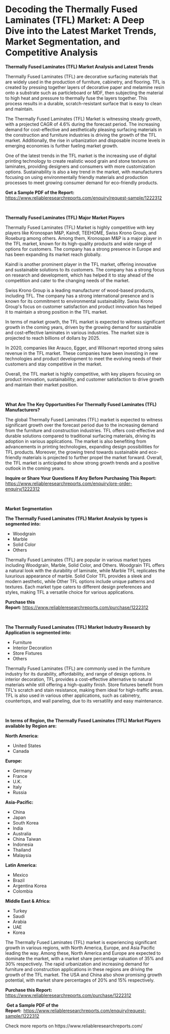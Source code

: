 <p><h1>Decoding the Thermally Fused Laminates (TFL) Market: A Deep Dive into the Latest Market Trends, Market Segmentation, and Competitive Analysis</h1></p><p><strong>Thermally Fused Laminates (TFL) Market Analysis and Latest Trends</strong></p>
<p><p>Thermally Fused Laminates (TFL) are decorative surfacing materials that are widely used in the production of furniture, cabinetry, and flooring. TFL is created by pressing together layers of decorative paper and melamine resin onto a substrate such as particleboard or MDF, then subjecting the material to high heat and pressure to thermally fuse the layers together. This process results in a durable, scratch-resistant surface that is easy to clean and maintain.</p><p>The Thermally Fused Laminates (TFL) Market is witnessing steady growth, with a projected CAGR of 4.6% during the forecast period. The increasing demand for cost-effective and aesthetically pleasing surfacing materials in the construction and furniture industries is driving the growth of the TFL market. Additionally, the rise in urbanization and disposable income levels in emerging economies is further fueling market growth.</p><p>One of the latest trends in the TFL market is the increasing use of digital printing technology to create realistic wood grain and stone textures on laminates, providing designers and consumers with more customization options. Sustainability is also a key trend in the market, with manufacturers focusing on using environmentally friendly materials and production processes to meet growing consumer demand for eco-friendly products.</p></p>
<p><strong>Get a Sample PDF of the Report:&nbsp;</strong> <a href="https://www.reliableresearchreports.com/enquiry/request-sample/1222312">https://www.reliableresearchreports.com/enquiry/request-sample/1222312</a></p>
<p>&nbsp;</p>
<p><strong>Thermally Fused Laminates (TFL) Major Market Players</strong></p>
<p><p>Thermally Fused Laminates (TFL) Market is highly competitive with key players like Kronospan M&P, Kaindl, TEEHOME, Swiss Krono Group, and Roseburg among others. Among them, Kronospan M&P is a major player in the TFL market, known for its high-quality products and wide range of options for customers. The company has a strong presence in Europe and has been expanding its market reach globally.</p><p>Kaindl is another prominent player in the TFL market, offering innovative and sustainable solutions to its customers. The company has a strong focus on research and development, which has helped it to stay ahead of the competition and cater to the changing needs of the market.</p><p>Swiss Krono Group is a leading manufacturer of wood-based products, including TFL. The company has a strong international presence and is known for its commitment to environmental sustainability. Swiss Krono Group's focus on customer satisfaction and product innovation has helped it to maintain a strong position in the TFL market.</p><p>In terms of market growth, the TFL market is expected to witness significant growth in the coming years, driven by the growing demand for sustainable and cost-effective laminates in various industries. The market size is projected to reach billions of dollars by 2025.</p><p>In 2020, companies like Arauco, Egger, and Wilsonart reported strong sales revenue in the TFL market. These companies have been investing in new technologies and product development to meet the evolving needs of their customers and stay competitive in the market.</p><p>Overall, the TFL market is highly competitive, with key players focusing on product innovation, sustainability, and customer satisfaction to drive growth and maintain their market position.</p></p>
<p>&nbsp;</p>
<p><strong>What Are The Key Opportunities For Thermally Fused Laminates (TFL) Manufacturers?</strong></p>
<p><p>The global Thermally Fused Laminates (TFL) market is expected to witness significant growth over the forecast period due to the increasing demand from the furniture and construction industries. TFL offers cost-effective and durable solutions compared to traditional surfacing materials, driving its adoption in various applications. The market is also benefiting from advancements in printing technologies, expanding design possibilities for TFL products. Moreover, the growing trend towards sustainable and eco-friendly materials is projected to further propel the market forward. Overall, the TFL market is anticipated to show strong growth trends and a positive outlook in the coming years.</p></p>
<p><strong>Inquire or Share Your Questions If Any Before Purchasing This Report:</strong> <a href="https://www.reliableresearchreports.com/enquiry/pre-order-enquiry/1222312">https://www.reliableresearchreports.com/enquiry/pre-order-enquiry/1222312</a></p>
<p>&nbsp;</p>
<p><strong>Market Segmentation</strong></p>
<p><strong>The Thermally Fused Laminates (TFL) Market Analysis by types is segmented into:</strong></p>
<p><ul><li>Woodgrain</li><li>Marble</li><li>Solid Color</li><li>Others</li></ul></p>
<p><p>Thermally Fused Laminates (TFL) are popular in various market types including Woodgrain, Marble, Solid Color, and Others. Woodgrain TFL offers a natural look with the durability of laminate, while Marble TFL replicates the luxurious appearance of marble. Solid Color TFL provides a sleek and modern aesthetic, while Other TFL options include unique patterns and textures. Each market type caters to different design preferences and styles, making TFL a versatile choice for various applications.</p></p>
<p><strong>Purchase this Report:&nbsp;</strong><a href="https://www.reliableresearchreports.com/purchase/1222312">https://www.reliableresearchreports.com/purchase/1222312</a></p>
<p>&nbsp;</p>
<p><strong>The Thermally Fused Laminates (TFL) Market Industry Research by Application is segmented into:</strong></p>
<p><ul><li>Furniture</li><li>Interior Decoration</li><li>Store Fixtures</li><li>Others</li></ul></p>
<p><p>Thermally Fused Laminates (TFL) are commonly used in the furniture industry for its durability, affordability, and range of design options. In interior decoration, TFL provides a cost-effective alternative to natural materials while still offering a high-quality finish. Store fixtures benefit from TFL's scratch and stain resistance, making them ideal for high-traffic areas. TFL is also used in various other applications, such as cabinetry, countertops, and wall paneling, due to its versatility and easy maintenance.</p></p>
<p>&nbsp;</p>
<p><strong>In terms of Region, the Thermally Fused Laminates (TFL) Market Players available by Region are:</strong></p>
<p>
    <p> <strong> North America: </strong>
        <ul>
            <li>United States</li>
            <li>Canada</li>
        </ul>
        </p> 
    <p> <strong> Europe: </strong>
        <ul>
            <li>Germany</li>
            <li>France</li>
            <li>U.K.</li>
            <li>Italy</li>
            <li>Russia</li>
        </ul>
        </p> 
    <p> <strong> Asia-Pacific: </strong>
        <ul>
            <li>China</li>
            <li>Japan</li>
            <li>South Korea</li>
            <li>India</li>
            <li>Australia</li>
            <li>China Taiwan</li>
            <li>Indonesia</li>
            <li>Thailand</li>
            <li>Malaysia</li>
        </ul>
        </p> 
    <p> <strong> Latin America: </strong>
        <ul>
            <li>Mexico</li>
            <li>Brazil</li>
            <li>Argentina Korea</li>
            <li>Colombia</li>
        </ul>
        </p> 
    <p> <strong> Middle East & Africa: </strong>
        <ul>
            <li>Turkey</li>
            <li>Saudi</li>
            <li>Arabia</li>
            <li>UAE</li>
            <li>Korea</li>
        </ul>
    </p>
    </p>
<p><p>The Thermally Fused Laminates (TFL) market is experiencing significant growth in various regions, with North America, Europe, and Asia Pacific leading the way. Among these, North America and Europe are expected to dominate the market, with a market share percentage valuation of 35% and 30% respectively. The rapid urbanization and increasing demand for furniture and construction applications in these regions are driving the growth of the TFL market. The USA and China also show promising growth potential, with market share percentages of 20% and 15% respectively.</p></p>
<p><strong>Purchase this Report: </strong><a href="https://www.reliableresearchreports.com/purchase/1222312">https://www.reliableresearchreports.com/purchase/1222312</a></p>
<p>&nbsp;<strong>Get a Sample PDF of the Report:&nbsp;&nbsp;</strong><a href="https://www.reliableresearchreports.com/enquiry/request-sample/1222312">https://www.reliableresearchreports.com/enquiry/request-sample/1222312</a></p>
<p><strong></strong></p>
<p>Check more reports on https://www.reliableresearchreports.com/</p>